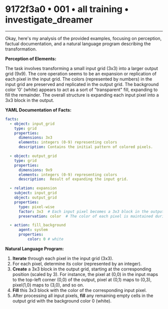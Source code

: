 # 9172f3a0 • 001 • all training • investigate_dreamer

---
Okay, here's my analysis of the provided examples, focusing on perception, factual documentation, and a natural language program describing the transformation.

**Perception of Elements:**

The task involves transforming a small input grid (3x3) into a larger output grid (9x9). The core operation seems to be an expansion or replication of each pixel in the input grid. The colors (represented by numbers) in the input grid are preserved and replicated in the output grid.  The background color '0' (white) appears to act as a sort of "transparent" fill, expanding to fill the remainder. The overall structure is expanding each input pixel into a 3x3 block in the output.

**YAML Documentation of Facts:**



```yaml
facts:
  - object: input_grid
    type: grid
    properties:
      dimensions: 3x3
      elements: integers (0-9) representing colors
      description: Contains the initial pattern of colored pixels.

  - object: output_grid
    type: grid
    properties:
      dimensions: 9x9
      elements: integers (0-9) representing colors
      description:  Result of expanding the input grid.

  - relation: expansion
    subject: input_grid
    object: output_grid
    properties:
      type: pixel-wise
      factor: 3x3  # Each input pixel becomes a 3x3 block in the output.
      preservation: color  # The color of each pixel is maintained during expansion.

  - action: fill_background
      agent: system
      properties:
          color: 0 # white

```



**Natural Language Program:**

1.  **Iterate** through each pixel in the input grid (3x3).
2.  For each pixel, determine its color (represented by an integer).
3.  **Create** a 3x3 block in the output grid, starting at the corresponding position (scaled by 3).  For instance, the pixel at (0,0) in the input maps to the top-left corner (0,0) of the output, pixel at (0,1) maps to (0,3), pixel(1,0) maps to (3,0), and so on.
4.  **Fill** this 3x3 block with the color of the corresponding input pixel.
5.  After processing all input pixels, **fill** any remaining empty cells in the output grid with the background color 0 (white).

